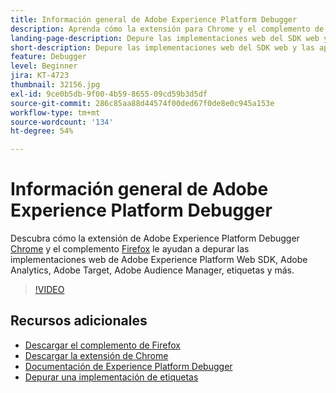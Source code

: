 ```yaml
---
title: Información general de Adobe Experience Platform Debugger
description: Aprenda cómo la extensión para Chrome y el complemento de Firefox de Adobe Experience Platform Debugger le ayudan a depurar las implementaciones web del SDK web de Adobe Experience Platform, Adobe Analytics, Adobe Target, Adobe Audience Manager, etiquetas y muchos más.
landing-page-description: Depure las implementaciones web del SDK web y las aplicaciones de Experience Cloud de Adobe Experience Platform.
short-description: Depure las implementaciones web del SDK web y las aplicaciones de Experience Cloud de Adobe Experience Platform.
feature: Debugger
level: Beginner
jira: KT-4723
thumbnail: 32156.jpg
exl-id: 9ce0b5db-9f00-4b59-8655-09cd59b3d5df
source-git-commit: 286c85aa88d44574f00ded67f0de8e0c945a153e
workflow-type: tm+mt
source-wordcount: '134'
ht-degree: 54%

---
```


# Información general de Adobe Experience Platform Debugger

Descubra cómo la extensión de Adobe Experience Platform Debugger [Chrome](https://chrome.google.com/webstore/detail/adobe-experience-platform/bfnnokhpnncpkdmbokanobigaccjkpob) y el complemento [Firefox](https://addons.mozilla.org/es/firefox/addon/adobe-experience-platform-dbg/) le ayudan a depurar las implementaciones web de Adobe Experience Platform Web SDK, Adobe Analytics, Adobe Target, Adobe Audience Manager, etiquetas y más.

>[!VIDEO](https://video.tv.adobe.com/v/35998?learn=on&enablevpops&captions=spa)

## Recursos adicionales

* [Descargar el complemento de Firefox](https://addons.mozilla.org/es/firefox/addon/adobe-experience-platform-dbg/)
* [Descargar la extensión de Chrome](https://chrome.google.com/webstore/detail/adobe-experience-platform/bfnnokhpnncpkdmbokanobigaccjkpob)
* [Documentación de Experience Platform Debugger](https://experienceleague.adobe.com/docs/debugger/using-v2/experience-cloud-debugger.html?lang=es)
* [Depurar una implementación de etiquetas](https://experienceleague.adobe.com/docs/experience-manager-learn/sites/integrations/experience-platform-launch/debug-launch-implementation.html?lang=es)
